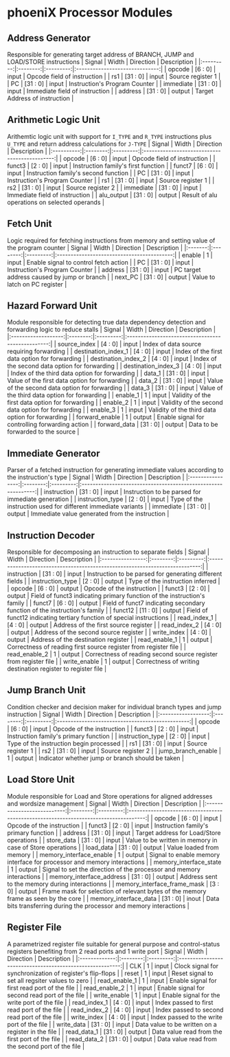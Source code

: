 phoeniX Processor Modules
==========================

## Address Generator
Responsible for generating target address of BRANCH, JUMP and LOAD/STORE instructions
|   Signal  |   Width  | Direction |           Description          |
|:---------:|:--------:|:---------:|:------------------------------:|
|   opcode  |  [6 : 0] |   input   |   Opcode field of instruction  |
|    rs1    | [31 : 0] |   input   |        Source register 1       |
|     PC    | [31 : 0] |   input   |  Instruction's Program Counter |
| immediate | [31 : 0] |   input   | Immediate field of instruction |
|  address  | [31 : 0] |   output  |  Target Address of instruction |

## Arithmetic Logic Unit
Arithemtic logic unit with support for `I_TYPE` and `R_TYPE` instructions plus `U_TYPE` and return address calculations for `J-TYPE`
|   Signal   |   Width  | Direction |                  Description                  |
|:----------:|:--------:|:---------:|:---------------------------------------------:|
|   opcode   |  [6 : 0] |   input   |          Opcode field of instruction          |
|   funct3   |  [2 : 0] |   input   |      Instruction family's first function      |
|   funct7   |  [6 : 0] |   input   |      Instruction family's second function     |
|     PC     | [31 : 0] |   input   |         Instruction's Program Counter         |
|     rs1    | [31 : 0] |   input   |               Source register 1               |
|     rs2    | [31 : 0] |   input   |               Source register 2               |
|  immediate | [31 : 0] |   input   |         Immediate field of instruction        |
| alu_output | [31 : 0] |   output  | Result of alu operations on selected operands |

## Fetch Unit
Logic required for fetching instructions from memory and setting value of the program counter
|  Signal |   Width  | Direction |                 Description                |
|:-------:|:--------:|:---------:|:------------------------------------------:|
|  enable |     1    |   input   |    Enable signal to control fetch action   |
|    PC   | [31 : 0] |   input   |        Instruction's Program Counter       |
| address | [31 : 0] |   input   | PC target address caused by jump or branch |
| next_PC | [31 : 0] |   output  |        Value to latch on PC register       |

## Hazard Forward Unit
Module responsible for detecting true data dependency detection and forwarding logic to reduce stalls 
|        Signal       |   Width  | Direction |                    Description                    |
|:-------------------:|:--------:|:---------:|:-------------------------------------------------:|
|     source_index    |  [4 : 0] |   input   |     Index of data source requiring forwarding     |
| destination_index_1 |  [4 : 0] |   input   |   Index of the first data option for forwarding   |
| destination_index_2 |  [4 : 0] |   input   |   Index of the second data option for forwarding  |
| destination_index_3 |  [4 : 0] |   input   |   Index of the third data option for forwarding   |
|        data_1       | [31 : 0] |   input   |   Value of the first data option for forwarding   |
|        data_2       | [31 : 0] |   input   |   Value of the second data option for forwarding  |
|        data_3       | [31 : 0] |   input   |   Value of the third data option for forwarding   |
|       enable_1      |     1    |   input   |  Validity of the first data option for forwarding |
|       enable_2      |     1    |   input   | Validity of the second data option for forwarding |
|       enable_3      |     1    |   input   |  Validity of the third data option for forwarding |
|    forward_enable   |     1    |   output  |  Enable signal for controlling forwarding action  |
|     forward_data    | [31 : 0] |   output  |         Data to be forwarded to the source        |

## Immediate Generator
Parser of a fetched instruction for generating immediate values according to the instruction's type 
|      Signal      |  Width   | Direction |                          Description                          |
|:----------------:|:--------:|:---------:|:-------------------------------------------------------------:|
|    instruction   | [31 : 0] |   input   |       Instruction to be parsed for immediate generation       |
| instruction_type |  [2 : 0] |   input   | Type of the instruction used for different immediate variants |
|     immediate    | [31 : 0] |   output  |         Immediate value generated from the instruction        |

## Instruction Decoder
Responsible for decomposing an instruction to separate fields
|      Signal      |  Width   | Direction |                                 Description                                 |
|:----------------:|:--------:|:---------:|:---------------------------------------------------------------------------:|
|    instruction   | [31 : 0] |   input   |           Instruction to be parsed for generating different fields          |
| instruction_type |  [2 : 0] |   output  |                       Type of the instruction inferred                      |
|      opcode      |  [6 : 0] |   output  |                          Opcode of the instruction                          |
|      funct3      |  [2 : 0] |   output  |   Field of funct3 indicating primary function of the instruction's family   |
|      funct7      |  [6 : 0] |   output  |  Field of funct7 indicating secondary function of the instruction's family  |
|      funct12     | [11 : 0] |   output  |   Field of funct12 indicating tertiary function of special   instructions   |
|   read_index_1   |  [4 : 0] |   output  |                     Address of the first source register                    |
|   read_index_2   |  [4 : 0] |   output  |                    Address of the second source register                    |
|    write_index   |  [4 : 0] |   output  |                     Address of the destination register                     |
|   read_enable_1  |     1    |   output  |       Correctness of reading first source register from register file       |
|   read_enable_2  |     1    |   output  |       Correctness of reading second source register from register file      |
|   write_enable   |     1    |   output  |         Correctness of writing destination register to register file        |

## Jump Branch Unit
Condition checker and decision maker for individual branch types and jump instruction 
|       Signal       |  Width   | Direction |                    Description                   |
|:------------------:|:--------:|:---------:|:------------------------------------------------:|
|       opcode       |  [6 : 0] |   input   |             Opcode of the instruction            |
|       funct3       |  [2 : 0] |   input   |      Instruction family's primary function       |
|  instruction_type  |  [2 : 0] |   input   |      Type of the instruction begin processed     |
|         rs1        | [31 : 0] |   input   |                 Source register 1                |
|         rs2        | [31 : 0] |   input   |                 Source register 2                |
| jump_branch_enable |     1    |   output  | Indicator whether jump or branch should be taken |

## Load Store Unit
Module responsible for Load and Store operations for aligned addresses and wordsize management 
|            Signal           |  Width   | Direction |                                      Description                                     |
|:---------------------------:|:--------:|:---------:|:------------------------------------------------------------------------------------:|
|            opcode           |  [6 : 0] |   input   |                               Opcode of the instruction                              |
|            funct3           |  [2 : 0] |   input   |                        Instruction family's primary function                         |
|           address           | [31 : 0] |   input   |                       Target address for Load/Store operations                       |
|          store_data         | [31 : 0] |   input   |               Value to be written in memory in case of Store operations              |
|          load_data          | [31 : 0] |   output  |                               Value loaded from memory                               |
|   memory_interface_enable   |     1    |   output  |       Signal to enable memory interface for processor and memory   interactions      |
|    memory_interface_state   |     1    |   output  |        Signal to set the direction of the processor and memory   interactions        |
|   memory_interface_address  | [31 : 0] |   output  |                    Address sent to the memory during interactionns                   |
| memory_interface_frame_mask |  [3 : 0] |   output  | Frame mask for selection of relevant bytes of the memory frame   as seen by the core |
|    memory_interface_data    | [31 : 0] |   inout   |         Data bits transferring during the processor and memory   interactions        |

## Register File
A parametrized register file suitable for general purpose and control-status registers benefiting from 2 read ports and 1 write port
|     Signal    |  Width   | Direction |                        Description                        |
|:-------------:|:--------:|:---------:|:---------------------------------------------------------:|
|      CLK      |     1    |   input   | Clock signal for synchronization of register's flip-flops |
|     reset     |     1    |   input   |      Reset signal to set all regsiter values to zero      |
| read_enable_1 |     1    |   input   |       Enable signal for first read port of the file       |
| read_enable_2 |     1    |   input   |       Enable signal for second read port of the file      |
|  write_enable |     1    |   input   |        Enable signal for the write port of the file       |
|  read_index_1 |  [4 : 0] |   input   |        Index passed to first read port of the file        |
|  read_index_2 |  [4 : 0] |   input   |        Index passed to second read port of the file       |
|  write_index  |  [4 : 0] |   input   |         Index passed to the write port of the file        |
|   write_data  | [31 : 0] |   input   |     Data value to be written on a register in the file    |
|  read_data_1  | [31 : 0] |   output  |      Data value read from the first port of the file      |
|  read_data_2  | [31 : 0] |   output  |      Data value read from the second port of the file     |